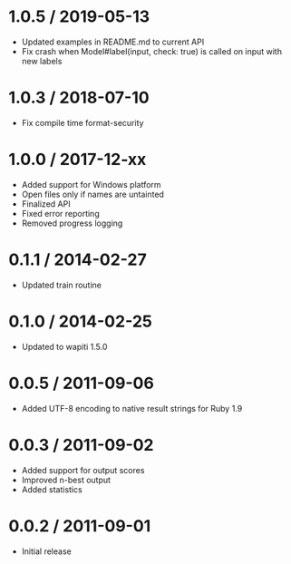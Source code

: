 1.0.5 / 2019-05-13
==================
* Updated examples in README.md to current API
* Fix crash when Model#label(input, check: true) is called on input with new labels 

1.0.3 / 2018-07-10
==================
* Fix compile time format-security

1.0.0 / 2017-12-xx
==================
* Added support for Windows platform
* Open files only if names are untainted
* Finalized API
* Fixed error reporting
* Removed progress logging

0.1.1 / 2014-02-27
==================
* Updated train routine

0.1.0 / 2014-02-25
==================
* Updated to wapiti 1.5.0

0.0.5 / 2011-09-06
==================
* Added UTF-8 encoding to native result strings for Ruby 1.9

0.0.3 / 2011-09-02
==================
* Added support for output scores
* Improved n-best output
* Added statistics

0.0.2 / 2011-09-01
==================
* Initial release

